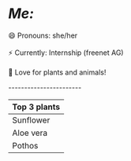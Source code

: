 # *Me:* 

😄 Pronouns: she/her <br/>
<br/>
⚡ Currently: Internship (freenet AG)<br/>
<br/>
🌱 Love for plants and animals!

‎‎-----------------------

   | Top 3 plants |
   | ---------- |
   | Sunflower |
   | Aloe vera|
   | Pothos   |

<!--
**MaiGuenther/MaiGuenther** is a ✨ _special_ ✨ repository because its `README.md` (this file) appears on your GitHub profile.

Here are some ideas to get you started:

- 🔭 I’m currently working on ...
- 🌱 I’m currently learning ...
- 👯 I’m looking to collaborate on ...
- 🤔 I’m looking for help with ...
- 💬 Ask me about ...
- 📫 How to reach me: ...
- 😄 Pronouns: ...
- ⚡ Fun fact: ...
-->
